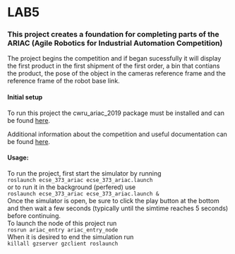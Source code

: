 # LAB5

### This project creates a foundation for completing parts of the ARIAC (Agile Robotics for Industrial Automation Competition) 
The project begins the competition and if began sucessfully it will display the first product in the first shipment of the first order, a bin that contians the product, the pose of the object in the cameras reference frame and the reference frame of the robot base link.

#### Initial setup
To run this project the cwru_ariac_2019 package must be installed and can be found [here](https://github.com/cwru-eecs-373/cwru_ariac_2019).

Additional information about the competition and useful documentation can be found [here](https://bitbucket.org/osrf/ariac/wiki/2019/Home).


#### Usage: 
To run the project, first start the simulator by running  
`roslaunch ecse_373_ariac ecse_373_ariac.launch`  
or to run it in the background (perfered) use  
`roslaunch ecse_373_ariac ecse_373_ariac.launch &`  
Once the simulator is open, be sure to click the play button at the bottom and then wait a few seconds (typically until the simtime reaches 5 seconds) before continuing.  
To launch the node of this project run  
`rosrun ariac_entry ariac_entry_node`  
When it is desired to end the simulation run  
`killall gzserver gzclient roslaunch`  